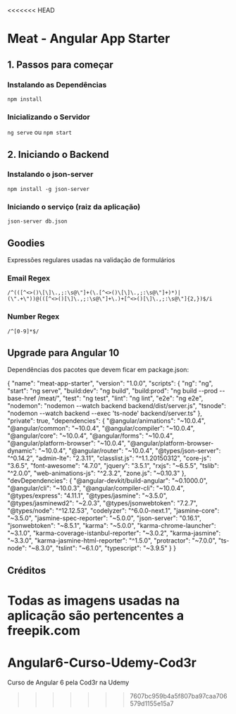 <<<<<<< HEAD
# Meat - Angular App Starter

## 1. Passos para começar

### Instalando as Dependências

`npm install`

### Inicializando o Servidor

`ng serve` ou `npm start`

## 2. Iniciando o Backend

### Instalando o json-server

`npm install -g json-server`

### Iniciando o serviço (raiz da aplicação)

`json-server db.json`

## Goodies

Expressões regulares usadas na validação de formulários

### Email Regex

`/^(([^<>()\[\]\.,;:\s@\"]+(\.[^<>()\[\]\.,;:\s@\"]+)*)|(\".+\"))@(([^<>()[\]\.,;:\s@\"]+\.)+[^<>()[\]\.,;:\s@\"]{2,})$/i`

### Number Regex

`/^[0-9]*$/`

## Upgrade para Angular 10

Dependências dos pacotes que devem ficar em package.json:

{
  "name": "meat-app-starter",
  "version": "1.0.0",
  "scripts": {
    "ng": "ng",
    "start": "ng serve",
    "build:dev": "ng build",
    "build:prod": "ng build --prod --base-href /meat/",
    "test": "ng test",
    "lint": "ng lint",
    "e2e": "ng e2e",
    "nodemon": "nodemon --watch backend backend/dist/server.js",
    "tsnode": "nodemon --watch backend --exec 'ts-node' backend/server.ts"
  },
  "private": true,
  "dependencies": {
    "@angular/animations": "~10.0.4",
    "@angular/common": "~10.0.4",
    "@angular/compiler": "~10.0.4",
    "@angular/core": "~10.0.4",
    "@angular/forms": "~10.0.4",
    "@angular/platform-browser": "~10.0.4",
    "@angular/platform-browser-dynamic": "~10.0.4",
    "@angular/router": "~10.0.4",
    "@types/json-server": "^0.14.2",
    "admin-lte": "2.3.11",
    "classlist.js": "^1.1.20150312",
    "core-js": "3.6.5",
    "font-awesome": "4.7.0",
    "jquery": "3.5.1",
    "rxjs": "~6.5.5",
    "tslib": "^2.0.0",
    "web-animations-js": "^2.3.2",
    "zone.js": "~0.10.3"
  },
  "devDependencies": {
    "@angular-devkit/build-angular": "~0.1000.0",
    "@angular/cli": "~10.0.3",
    "@angular/compiler-cli": "~10.0.4",
    "@types/express": "4.11.1",
    "@types/jasmine": "~3.5.0",
    "@types/jasminewd2": "~2.0.3",
    "@types/jsonwebtoken": "7.2.7",
    "@types/node": "^12.12.53",
    "codelyzer": "^6.0.0-next.1",
    "jasmine-core": "~3.5.0",
    "jasmine-spec-reporter": "~5.0.0",
    "json-server": "0.16.1",
    "jsonwebtoken": "~8.5.1",
    "karma": "~5.0.0",
    "karma-chrome-launcher": "~3.1.0",
    "karma-coverage-istanbul-reporter": "~3.0.2",
    "karma-jasmine": "~3.3.0",
    "karma-jasmine-html-reporter": "^1.5.0",
    "protractor": "~7.0.0",
    "ts-node": "~8.3.0",
    "tslint": "~6.1.0",
    "typescript": "~3.9.5"
  }
}

## Créditos

Todas as imagens usadas na aplicação são pertencentes a freepik.com
=======
# Angular6-Curso-Udemy-Cod3r
Curso de Angular 6 pela Cod3r na Udemy
>>>>>>> 7607bc959b4a5f807ba97caa706579d1155e15a7
